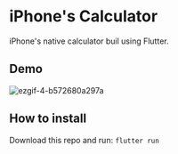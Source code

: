 # iPhone's Calculator

iPhone's native calculator buil using Flutter.

## Demo
![ezgif-4-b572680a297a](https://user-images.githubusercontent.com/7269894/86285747-8bfb4480-bbbb-11ea-9cd7-e902f89fd6a9.gif)

## How to install
Download this repo and run:
```flutter run```

